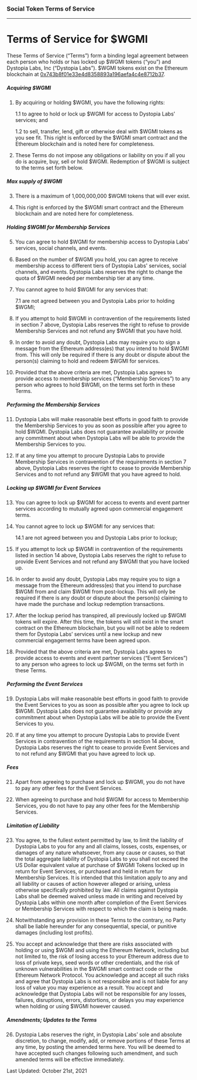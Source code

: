 ### Social Token Terms of Service

---

# Terms of Service for $WGMI

These Terms of Service (“Terms”) form a binding legal agreement between each person who holds or has locked up $WGMI tokens (“you”) and Dystopia Labs, Inc (“Dystopia Labs”). $WGMI tokens exist on the Ethereum blockchain at [0x743b8f01e33e4d8358893a196aefa4c4e8712b37](https://etherscan.io/address/0x743b8f01e33e4d8358893a196aefa4c4e8712b37).

##### Acquiring $WGMI

1. By acquiring or holding $WGMI, you have the following rights:

   1.1 to agree to hold or lock up $WGMI for access to Dystopia Labs’ services; and

   1.2 to sell, transfer, lend, gift or otherwise deal with $WGMI tokens as you see fit. This right is enforced by the $WGMI smart contract and the Ethereum blockchain and is noted here for completeness.

2. These Terms do not impose any obligations or liability on you if all you do is acquire, buy, sell or hold $WGMI. Redemption of $WGMI is subject to the terms set forth below.

##### Max supply of $WGMI

3. There is a maximum of 1,000,000,000 $WGMI tokens that will ever exist.

4. This right is enforced by the $WGMI smart contract and the Ethereum blockchain and are noted here for completeness.

##### Holding $WGMI for Membership Services

5. You can agree to hold $WGMI for membership access to Dystopia Labs' services, social channels, and events.

6. Based on the number of $WGMI you hold, you can agree to receive membership access to different tiers of Dystopia Labs' services, social channels, and events. Dystopia Labs reserves the right to change the quota of $WGMI needed per membership tier at any time.

7. You cannot agree to hold $WGMI for any services that:

   7.1 are not agreed between you and Dystopia Labs prior to holding $WGMI;

8. If you attempt to hold $WGMI in contravention of the requirements listed in section 7 above, Dystopia Labs reserves the right to refuse to provide Membership Services and not refund any $WGMI that you have hold.

9. In order to avoid any doubt, Dystopia Labs may require you to sign a message from the Ethereum address(es) that you intend to hold $WGMI from. This will only be required if there is any doubt or dispute about the person(s) claiming to hold and redeem $WGMI for services.

10. Provided that the above criteria are met, Dystopia Labs agrees to provide access to membership services (“Membership Services”) to any person who agrees to hold $WGMI, on the terms set forth in these Terms.

##### Performing the Membership Services

11. Dystopia Labs will make reasonable best efforts in good faith to provide the Membership Services to you as soon as possible after you agree to hold $WGMI. Dystopia Labs does not guarantee availability or provide any commitment about when Dystopia Labs will be able to provide the Membership Services to you.

12. If at any time you attempt to procure Dystopia Labs to provide Membership Services in contravention of the requirements in section 7 above, Dystopia Labs reserves the right to cease to provide Membership Services and to not refund any $WGMI that you have agreed to hold.

##### Locking up $WGMI for Event Services

13. You can agree to lock up $WGMI for access to events and event partner services according to mutually agreed upon commercial engagement terms.

14. You cannot agree to lock up $WGMI for any services that:

    14.1 are not agreed between you and Dystopia Labs prior to lockup;

15. If you attempt to lock up $WGMI in contravention of the requirements listed in section 14 above, Dystopia Labs reserves the right to refuse to provide Event Services and not refund any $WGMI that you have locked up.

16. In order to avoid any doubt, Dystopia Labs may require you to sign a message from the Ethereum address(es) that you intend to purchase $WGMI from and claim $WGMI from post-lockup. This will only be required if there is any doubt or dispute about the person(s) claiming to have made the purchase and lockup redemption transactions.

17. After the lockup period has transpired, all previously locked up $WGMI tokens will expire. After this time, the tokens will still exist in the smart contract on the Ethereum blockchain, but you will not be able to redeem them for Dystopia Labs’ services until a new lockup and new commercial engagement terms have been agreed upon.

18. Provided that the above criteria are met, Dystopia Labs agrees to provide access to events and event partner services (“Event Services”) to any person who agrees to lock up $WGMI, on the terms set forth in these Terms.

##### Performing the Event Services

19. Dystopia Labs will make reasonable best efforts in good faith to provide the Event Services to you as soon as possible after you agree to lock up $WGMI. Dystopia Labs does not guarantee availability or provide any commitment about when Dystopia Labs will be able to provide the Event Services to you.

20. If at any time you attempt to procure Dystopia Labs to provide Event Services in contravention of the requirements in section 14 above, Dystopia Labs reserves the right to cease to provide Event Services and to not refund any $WGMI that you have agreed to lock up.

##### Fees

21. Apart from agreeing to purchase and lock up $WGMI, you do not have to pay any other fees for the Event Services.

22. When agreeing to purchase and hold $WGMI for access to Membership Services, you do not have to pay any other fees for the Membership Services.

##### Limitation of Liability

23. You agree, to the fullest extent permitted by law, to limit the liability of Dystopia Labs to you for any and all claims, losses, costs, expenses, or damages of any nature whatsoever, from any cause or causes, so that the total aggregate liability of Dystopia Labs to you shall not exceed the US Dollar equivalent value at purchase of $WGMI Tokens locked up in return for Event Services, or purchased and held in return for Membership Services. It is intended that this limitation apply to any and all liability or causes of action however alleged or arising, unless otherwise specifically prohibited by law. All claims against Dystopia Labs shall be deemed waived unless made in writing and received by Dystopia Labs within one month after completion of the Event Services or Membership Services with respect to which the claim is being made.

24. Notwithstanding any provision in these Terms to the contrary, no Party shall be liable hereunder for any consequential, special, or punitive damages (including lost profits).

25. You accept and acknowledge that there are risks associated with holding or using $WGMI and using the Ethereum Network, including but not limited to, the risk of losing access to your Ethereum address due to loss of private keys, seed words or other credentials, and the risk of unknown vulnerabilities in the $WGMI smart contract code or the Ethereum Network Protocol. You acknowledge and accept all such risks and agree that Dystopia Labs is not responsible and is not liable for any loss of value you may experience as a result. You accept and acknowledge that Dystopia Labs will not be responsible for any losses, failures, disruptions, errors, distortions, or delays you may experience when holding or using $WGMI however caused.

##### Amendments; Updates to the Terms

26. Dystopia Labs reserves the right, in Dystopia Labs’ sole and absolute discretion, to change, modify, add, or remove portions of these Terms at any time, by posting the amended terms here. You will be deemed to have accepted such changes following such amendment, and such amended terms will be effective immediately.

Last Updated: October 21st, 2021
